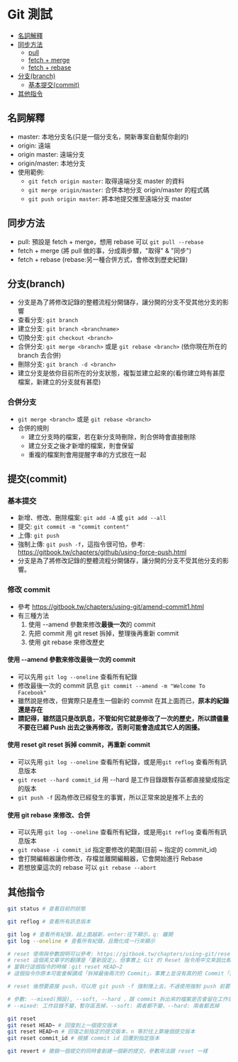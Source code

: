 # Git 測試

- <a href="#名詞解釋">名詞解釋</a>
- <a href="#同步方法">同步方法</a>
  - <a href="#pull">pull</a>
  - <a href="#fetch-merge">fetch + merge</a>
  - <a href="#fetch-rebase">fetch + rebase</a>
- <a href="#分支branch">分支(branch)</a>
  - <a href="#提交commit">基本提交(commit)</a>
- <a href="#其他指令">其他指令</a>

## 名詞解釋

- master: 本地分支名(只是一個分支名，開新專案自動幫你創的)
- origin: 遠端
- origin master: 遠端分支
- origin/master: 本地分支
- 使用範例:
  - `git fetch origin master`: 取得遠端分支 master 的資料
  - `git merge origin/master`: 合併本地分支 origin/master 的程式碼
  - `git push origin master`: 將本地提交推至遠端分支 master

## 同步方法

- pull: 預設是 fetch + merge，想用 rebase 可以 `git pull --rebase`
- fetch + merge (將 pull 做的事，分成兩步驟，"取得" & "同步")
- fetch + rebase (rebase:另一種合併方式，會修改到歷史紀錄)


## 分支(branch)

- 分支是為了將修改記錄的整體流程分開儲存，讓分開的分支不受其他分支的影響
- 查看分支: `git branch`
- 建立分支: `git branch <branchname>`
- 切換分支: `git checkout <branch>`
- 合併分支: `git merge <branch>` 或是 `git rebase <branch>` (依你現在所在的 branch 去合併)
- 刪除分支: `git branch -d <branch>`
- 建立分支是依你目前所在的分支狀態，複製並建立起來的(看你建立時有甚麼檔案，新建立的分支就有甚麼)

### 合併分支

- `git merge <branch>` 或是 `git rebase <branch>`
- 合併的規則
  - 建立分支時的檔案，若在新分支時刪除，則合併時會直接刪除
  - 建立分支之後才新增的檔案，則會保留
  - 重複的檔案則會用提醒字串的方式放在一起

## 提交(commit)

### 基本提交

- 新增、修改、刪除檔案: `git add -A` 或 `git add --all`
- 提交: `git commit -m "commit content"`
- 上傳: `git push`
- 強制上傳: `git push -f`，這指令很可怕，參考: https://gitbook.tw/chapters/github/using-force-push.html
- 分支是為了將修改記錄的整體流程分開儲存，讓分開的分支不受其他分支的影響。

### 修改 commit

- 參考 https://gitbook.tw/chapters/using-git/amend-commit1.html
- 有三種方法
  1. 使用 --amend 參數來修改**最後一次**的 commit
  2. 先把 commit 用 git reset 拆掉，整理後再重新 commit
  3. 使用 git rebase 來修改歷史

#### 使用 --amend 參數來修改最後一次的 commit

- 可以先用 `git log --oneline` 查看所有紀錄
- 修改最後一次的 commit 訊息 `git commit --amend -m "Welcome To Facebook"`
- 雖然說是修改，但實際只是產生一個新的 commit 在其上面而已，**原本的紀錄還是存在**
- **請記得，雖然這只是改訊息，不管如何它就是修改了一次的歷史，所以請儘量不要在已經 Push 出去之後再修改，否則可能會造成其它人的困擾。**

#### 使用 reset git reset 拆掉 commit，再重新 commit

- 可以先用 `git log --oneline` 查看所有紀錄，或是用`git reflog` 查看所有訊息版本
- `git reset --hard commit_id` 用 --hard 是工作目錄跟暫存區都直接變成指定的版本
- `git push -f` 因為修改已經發生的事實，所以正常來說是推不上去的

#### 使用 git rebase 來修改、合併

- 可以先用 `git log --oneline` 查看所有紀錄，或是用`git reflog` 查看所有訊息版本
- `git rebase -i commit_id` 指定要修改的範圍(目前 ~ 指定的 commit_id)
- 會打開編輯器讓你修改，存檔並離開編輯器，它會開始進行 Rebase
- 若想放棄這次的 rebase 可以 `git rebase --abort`


## 其他指令

```sh
git status # 查看目前的狀態

git reflog # 查看所有訊息版本

git log # 查看所有紀錄，越上面越新，enter:往下顯示，q: 離開
git log --oneline # 查看所有紀錄，且簡化成一行來顯示

# reset 使用與參數說明可以參考: https://gitbook.tw/chapters/using-git/reset-commit.html
# reset 這個英文單字的翻譯是「重新設定」，但事實上 Git 的 Reset 指令用中文來說比較像是「前往」或「變成」
# 當執行這個指令的時候：git reset HEAD~2
# 這個指令你原本可能會解讀成「拆掉最後兩次的 Commit」，事實上並沒有真的把 Commit「拆掉」（放心，所有的 Commit 都還在

# reset 後想要直接 push，可以用 git push -f 強制推上去，不過使用強制 push 前要三思

# 參數: --mixed(預設), --soft, --hard ，跟 commit 拆出來的檔案是否會留在工作目錄有關，
# --mixed: 工作目錄不變，暫存區丟掉，--soft: 兩者都不變，--hard: 兩者都丟掉

git reset 
git reset HEAD~ # 回復到上一個提交版本
git reset HEAD~n # 回復之前指定的提交版本，n 等於往上第幾個提交版本
git reset commit_id # 根據 commit id 回覆到指定版本

git revert # 撤銷一個提交的同時會創建一個新的提交，參數用法跟 reset 一樣
```

